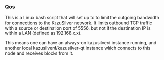 ### Qos ###

This is a Linux bash script that will set up tc to limit the outgoing bandwidth for connections to the KazuSilver network. It limits outbound TCP traffic with a source or destination port of 5556, but not if the destination IP is within a LAN (defined as 192.168.x.x).

This means one can have an always-on kazusilverd instance running, and another local kazusilverd/kazusilver-qt instance which connects to this node and receives blocks from it.
